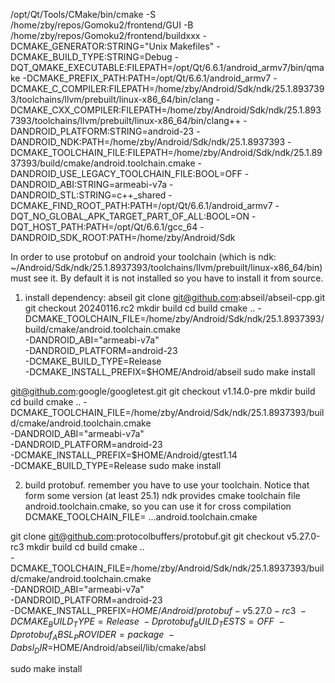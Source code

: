 /opt/Qt/Tools/CMake/bin/cmake -S /home/zby/repos/Gomoku2/frontend/GUI -B /home/zby/repos/Gomoku2/frontend/buildxxx -DCMAKE_GENERATOR:STRING="Unix Makefiles" -DCMAKE_BUILD_TYPE:STRING=Debug  -DQT_QMAKE_EXECUTABLE:FILEPATH=/opt/Qt/6.6.1/android_armv7/bin/qmake -DCMAKE_PREFIX_PATH:PATH=/opt/Qt/6.6.1/android_armv7 -DCMAKE_C_COMPILER:FILEPATH=/home/zby/Android/Sdk/ndk/25.1.8937393/toolchains/llvm/prebuilt/linux-x86_64/bin/clang -DCMAKE_CXX_COMPILER:FILEPATH=/home/zby/Android/Sdk/ndk/25.1.8937393/toolchains/llvm/prebuilt/linux-x86_64/bin/clang++ -DANDROID_PLATFORM:STRING=android-23 -DANDROID_NDK:PATH=/home/zby/Android/Sdk/ndk/25.1.8937393 -DCMAKE_TOOLCHAIN_FILE:FILEPATH=/home/zby/Android/Sdk/ndk/25.1.8937393/build/cmake/android.toolchain.cmake -DANDROID_USE_LEGACY_TOOLCHAIN_FILE:BOOL=OFF -DANDROID_ABI:STRING=armeabi-v7a -DANDROID_STL:STRING=c++_shared -DCMAKE_FIND_ROOT_PATH:PATH=/opt/Qt/6.6.1/android_armv7 -DQT_NO_GLOBAL_APK_TARGET_PART_OF_ALL:BOOL=ON -DQT_HOST_PATH:PATH=/opt/Qt/6.6.1/gcc_64 -DANDROID_SDK_ROOT:PATH=/home/zby/Android/Sdk 


In order to use protobuf on android your toolchain (which is ndk: ~/Android/Sdk/ndk/25.1.8937393/toolchains/llvm/prebuilt/linux-x86_64/bin) must see it.
By default it is not installed so you have to install it from source.



1. install dependency: abseil
git clone git@github.com:abseil/abseil-cpp.git  
git checkout 20240116.rc2
mkdir build
cd build
cmake .. -DCMAKE_TOOLCHAIN_FILE=/home/zby/Android/Sdk/ndk/25.1.8937393/build/cmake/android.toolchain.cmake \
        -DANDROID_ABI="armeabi-v7a" \
        -DANDROID_PLATFORM=android-23 \
        -DCMAKE_BUILD_TYPE=Release \
        -DCMAKE_INSTALL_PREFIX=$HOME/Android/abseil
sudo make install


git@github.com:google/googletest.git
git checkout v1.14.0-pre
mkdir build
cd build
cmake .. -DCMAKE_TOOLCHAIN_FILE=/home/zby/Android/Sdk/ndk/25.1.8937393/build/cmake/android.toolchain.cmake \
         -DANDROID_ABI="armeabi-v7a" \
         -DANDROID_PLATFORM=android-23 \
         -DCMAKE_INSTALL_PREFIX=$HOME/Android/gtest1.14 \
         -DCMAKE_BUILD_TYPE=Release
sudo make install


2. build protobuf.
remember you have to use your toolchain. Notice that form some version (at least 25.1) ndk provides cmake toolchain file android.toolchain.cmake, so you can use it
for cross compilation DCMAKE_TOOLCHAIN_FILE= ...android.toolchain.cmake

git clone git@github.com:protocolbuffers/protobuf.git
git checkout v5.27.0-rc3
mkdir build
cd build
cmake .. \
-DCMAKE_TOOLCHAIN_FILE=/home/zby/Android/Sdk/ndk/25.1.8937393/build/cmake/android.toolchain.cmake \
-DANDROID_ABI="armeabi-v7a" \
-DANDROID_PLATFORM=android-23 \
-DCMAKE_INSTALL_PREFIX=$HOME/Android/protobuf-v5.27.0-rc3 \
-DCMAKE_BUILD_TYPE=Release \
-Dprotobuf_BUILD_TESTS=OFF \
-Dprotobuf_ABSL_PROVIDER=package \
-Dabsl_DIR=$HOME/Android/abseil/lib/cmake/absl

sudo make install